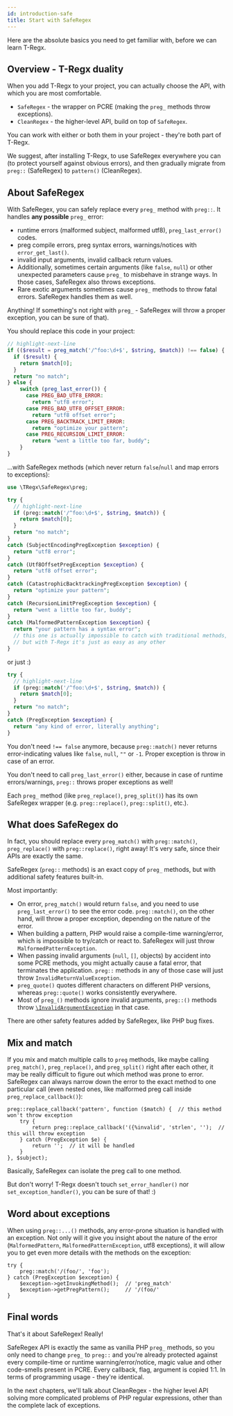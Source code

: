 ```yaml
---
id: introduction-safe
title: Start with SafeRegex
---
```


Here are the absolute basics you need to get familiar with, before we can learn T-Regx.

## Overview - T-Regx duality

When you add T-Regx to your project, you can actually choose the API, with which you are most comfortable.

 - `SafeRegex` - the wrapper on PCRE (making the `preg_` methods throw exceptions).
 - `CleanRegex` - the higher-level API, build on top of `SafeRegex`.

You can work with either or both them in your project - they're both part of T-Regx.

We suggest, after installing T-Regx, to use SafeRegex everywhere you can (to protect yourself against obvious errors), 
and then gradually migrate from `preg::` (SafeRegex) to `pattern()` (CleanRegex).

## About SafeRegex

With SafeRegex, you can safely replace every `preg_` method with `preg::`. It handles **any possible** `preg_` 
error:
 - runtime errors (malformed subject, malformed utf8), `preg_last_error()` codes.
 - preg compile errors, preg syntax errors, warnings/notices with `error_get_last()`.
 - invalid input arguments, invalid callback return values.
 - Additionally, sometimes certain arguments  (like `false`, `null`) or other unexpected parameters cause `preg_` to misbehave in strange ways. In those cases, SafeRegex also throws exceptions. 
 - Rare exotic arguments sometimes cause `preg_` methods to throw fatal errors. SafeRegex handles them as well.
   
Anything! If something's not right with `preg_` - SafeRegex will throw a proper exception, you can be sure of that). 

You should replace this code in your project:

```php
// highlight-next-line
if (($result = preg_match('/^foo:\d+$', $string, $match)) !== false) {
  if ($result) {
    return $match[0];
  }
  return "no match";
} else {
    switch (preg_last_error()) {
      case PREG_BAD_UTF8_ERROR:
        return "utf8 error";
      case PREG_BAD_UTF8_OFFSET_ERROR:
        return "utf8 offset error";
      case PREG_BACKTRACK_LIMIT_ERROR:
        return "optimize your pattern";
      case PREG_RECURSION_LIMIT_ERROR:
        return "went a little too far, buddy";
    }   
}
```

...with SafeRegex methods (which never return `false`/`null` and map errors to exceptions):

```php
use \TRegx\SafeRegex\preg;

try {
  // highlight-next-line
  if (preg::match('/^foo:\d+$', $string, $match)) {
    return $match[0];
  }
  return "no match";
} 
catch (SubjectEncodingPregException $exception) {
  return "utf8 error";
}
catch (Utf8OffsetPregException $exception) {
  return "utf8 offset error";
}
catch (CatastrophicBacktrackingPregException $exception) {
  return "optimize your pattern";
}
catch (RecursionLimitPregException $exception) {
  return "went a little too far, buddy";
}
catch (MalformedPatternException $exception) {
  return "your pattern has a syntax error";
  // this one is actually impossible to catch with traditional methods,
  // but with T-Regx it's just as easy as any other 
}
```

or just :)

```php
try {
  // highlight-next-line
  if (preg::match('/^foo:\d+$', $string, $match)) {
    return $match[0];
  }
  return "no match";
} 
catch (PregException $exception) {
  return "any kind of error, literally anything";
}
```

You don't need `!== false` anymore, because `preg::match()` never returns error-indicating values like 
`false`, `null`, `""` or `-1`. Proper exception is throw in case of an error.

You don't need to call `preg_last_error()` either, because in case of runtime errors/warnings, `preg::` throws
proper exceptions as well!

Each `preg_` method (like `preg_replace()`, `preg_split()`) has its own SafeRegex wrapper (e.g. `preg::replace()`, `preg::split()`, etc.).

## What does SafeRegex do

In fact, you should replace every `preg_match()` with `preg::match()`, `preg_replace()` 
with `preg::replace()`, right away! It's very safe, since their APIs are exactly the same.

SafeRegex (`preg::` methods) is an exact copy of `preg_` methods, but with additional safety features built-in.

Most importantly:
 - On error, `preg_match()` would return `false`, and you need to use `preg_last_error()` to see the error code.
   `preg::match()`, on the other hand, will throw a proper exception, depending on the nature of the error.
 - When building a pattern, PHP would raise a compile-time warning/error, which is impossible to try/catch or react to.
   SafeRegex will just throw `MalformedPatternException`.
 - When passing invalid arguments (`null`, `[]`, objects) by accident into some PCRE methods, you might actually
   cause a fatal error, that terminates the application. `preg::` methods in any of those case will just throw
   `InvalidReturnValueException`.
 - `preg_quote()` quotes different characters on different PHP versions, whereas `preg::quote()` works consistently everywhere.
 - Most of `preg_()` methods ignore invalid arguments, `preg::()` methods throw [`\InvalidArgumentException`] in that case.

There are other safety features added by SafeRegex, like PHP bug fixes.

## Mix and match

If you mix and match multiple calls to `preg` methods, like maybe calling `preg_match()`, `preg_replace()`, and `preg_split()`
right after each other, it may be really difficult to figure out which method was prone to error. SafeRegex can always narrow
down the error to the exact method to one particular call (even nested ones, like malformed preg call inside `preg_replace_callback()`):

```
preg::replace_callback('pattern', function ($match) {  // this method won't throw exception
    try {
        return preg::replace_callback('({%invalid', 'strlen', '');  // this will throw exception
    } catch (PregException $e) {
        return '';  // it will be handled
    }
}, $subject); 
```

Basically, SafeRegex can isolate the preg call to one method. 

But don't worry! T-Regx doesn't touch `set_error_handler()` nor `set_exception_handler()`, you can be sure of that! :)

## Word about exceptions

When using `preg::...()` methods, any error-prone situation is handled with an exception. Not only will it
give you insight about the nature of the error (`MalformedPattern`, `MalformedPatternException`, utf8 exceptions),
it will allow you to get even more details with the methods on the exception:

```
try {
    preg::match('/(foo/', 'foo');
} catch (PregException $exception) {
    $exception->getInvokingMethod();  // 'preg_match'
    $exception->getPregPattern();     // '/(foo/' 
}
```

## Final words

That's it about SafeRegex! Really!

SafeRegex API is exactly the same as vanilla PHP `preg_` methods, so you only need to change `preg_` to `preg::` and
you're already protected against every compile-time or runtime warning/error/notice, magic value and other code-smells
present in PCRE. Every callback, flag, argument is copied 1:1. In terms of programming usage - they're identical.

In the next chapters, we'll talk about CleanRegex - the higher level API solving more complicated problems of 
PHP regular expressions, other than the complete lack of exceptions.

[`\InvalidArgumentException`]: https://www.php.net/manual/en/class.invalidargumentexception.php
